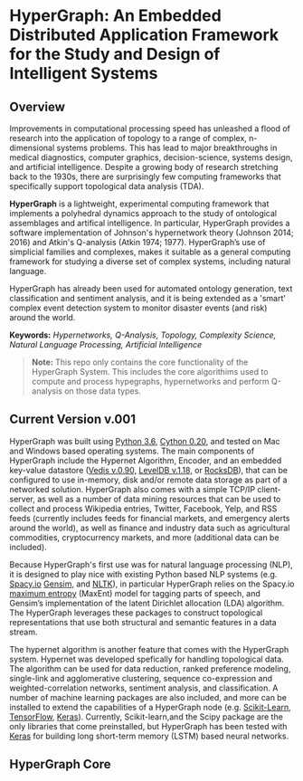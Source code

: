 # HyperGraph: An Embedded Distributed Application Framework for the Study and Design of Intelligent Systems

## Overview
Improvements in computational processing speed has unleashed a flood of research into  the application of topology to a range of complex, n-dimensional systems problems. This has lead to major breakthroughs in medical diagnostics, computer graphics, decision-science, systems design, and artificial intelligence. Despite a growing body of research stretching back to the 1930s, there are surprisingly few computing frameworks that specifically support topological data analysis (TDA). 

**HyperGraph** is a lightweight, experimental computing framework that implements a polyhedral dynamics approach to the study of ontological assemblages and artifical intelligence. In particular, HyperGraph provides a software implementation of Johnson's hypernetwork theory (Johnson 2014; 2016) and Atkin's Q-analysis (Atkin 1974; 1977). HyperGraph’s use of simplicial families and complexes, makes it suitable as a general computing framework for studying a diverse set of complex systems, including natural language. 

HyperGraph has already been used for automated ontology generation, text classification and sentiment analysis, and it is being extended as a 'smart' complex event detection system to monitor disaster events (and risk) around the world.

**Keywords:** *Hypernetworks, Q-Analysis, Topology, Complexity Science, Natural Language Processing, Artificial Intelligence*

> **Note:** This repo only contains the core functionality of the HyperGraph System. This includes the core algorithims used to compute and process hypegraphs, hypernetworks and perform Q-analysis on those data types.
> 	

## Current Version v.001
HyperGraph was built using [Python 3.6](https://www.python.org), [Cython 0.20](http://cython.org/), and tested on Mac and Windows based operating systems. The main components of HyperGraph include the Hypernet Algorithm, Encoder, and an embedded key-value datastore ([Vedis v.0.90,](http://vedis.symisc.net/) [LevelDB v.1.18,](http://leveldb.org/) or [RocksDB](http://rocksdb.org/)), that can be configured to use in-memory, disk and/or remote data storage as part of a networked solution. HyperGraph also comes with a simple TCP/IP client-server, as well as a number of data mining resources that can be used to collect and process Wikipedia entries, Twitter, Facebook, Yelp, and RSS feeds (currently includes feeds for financial markets, and emergency alerts around the world), as well as finance and industry data such as agricultural commodities, cryptocurrency markets, and more (additional data can be included).

Because HyperGraph's first use was for natural language processing (NLP), it is designed to play nice with existing Python based NLP systems (e.g. [Spacy.io](https://spacy.io) [Gensim,](https://radimrehurek.com/gensim/) and [NLTK](https://nltk.org)), in particular HyperGraph relies on the Spacy.io [maximum entropy](http://www.aclweb.org/anthology/W16-2703) (MaxEnt) model for tagging parts of speech, and Gensim’s implementation of the latent Dirichlet allocation (LDA) algorithm. The HyperGraph leverages these  packages to construct topological representations that use both structural and semantic features in a data stream. 

The hypernet algorithm is another feature that comes with the HyperGraph system. Hypernet was developed spefically for handling topological data. The algorithm can be used for data reduction, ranked preference modeling, single-link and agglomerative clustering, sequence co-expression and weighted-correlation networks, sentiment analysis, and classification. A number of machine learning packages are also included, and more can be installed to extend the capabilities of a HyperGraph node (e.g. [Scikit-Learn](http://scikit-learn.org/), [TensorFlow](https://www.tensorflow.org), [Keras](https://keras.io/)). Currently, Scikit-learn,and the Scipy package are the only libraries that come preinstalled, but HyperGraph has been tested with [Keras](https://keras.io/) for building long short-term memory (LSTM) based neural networks.


## HyperGraph Core
